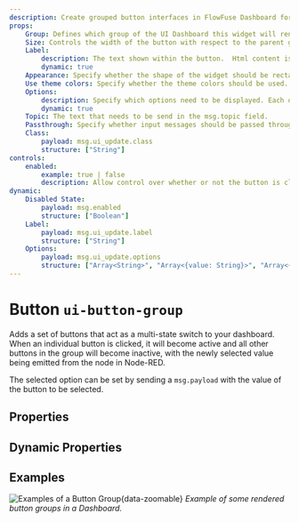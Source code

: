 ```yaml
---
description: Create grouped button interfaces in FlowFuse Dashboard for efficient action management.
props:
    Group: Defines which group of the UI Dashboard this widget will render in.
    Size: Controls the width of the button with respect to the parent group. Maximum value is the width of the group.
    Label:  
        description: The text shown within the button.  Html content is allowed.
        dynamic: true
    Appearance: Specify whether the shape of the widget should be rectangular or have rounded corners.
    Use theme colors: Specify whether the theme colors should be used. If not active, custom colors can be specified for each option separately.
    Options:
        description: Specify which options need to be displayed. Each option can specify a label, icon, value and color.  Html content is allowed for the labels.
        dynamic: true
    Topic: The text that needs to be send in the msg.topic field.
    Passthrough: Specify whether input messages should be passed through as output messages.
    Class:
        payload: msg.ui_update.class
        structure: ["String"]
controls:
    enabled:
        example: true | false
        description: Allow control over whether or not the button is clickable.
dynamic:
    Disabled State:
        payload: msg.enabled
        structure: ["Boolean"]
    Label:
        payload: msg.ui_update.label
        structure: ["String"]
    Options:
        payload: msg.ui_update.options
        structure: ["Array<String>", "Array<{value: String}>", "Array<{value: String, label: String}>", "Array<{value: String, icon: String}>"]
---
```


<script setup>
    import AddedIn from '../../../components/AddedIn.vue';
    import TryDemo from "./../../../components/TryDemo.vue"
</script>

<TryDemo href="button-group">

# Button `ui-button-group` <AddedIn version="1.3.0" />

</TryDemo>

Adds a set of buttons that act as a multi-state switch to your dashboard. When an individual button is clicked, it will become active and all other buttons in the group will become inactive, with the newly selected value being emitted from the node in Node-RED.

The selected option can be set by sending a `msg.payload` with the value of the button to be selected.

## Properties

<PropsTable/>

## Dynamic Properties

<DynamicPropsTable/>

## Examples

![Examples of a Button Group](/images/node-examples/ui-button-group.png "Example of a Button Group"){data-zoomable}
*Example of some rendered button groups in a Dashboard.*
